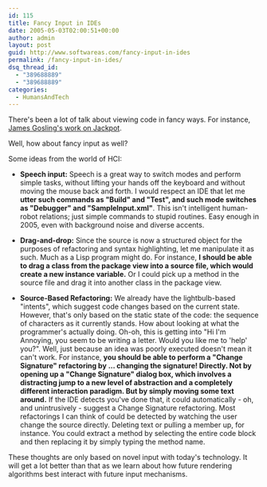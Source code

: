 ```yaml
---
id: 115
title: Fancy Input in IDEs
date: 2005-05-03T02:00:51+00:00
author: admin
layout: post
guid: http://www.softwareas.com/fancy-input-in-ides
permalink: /fancy-input-in-ides/
dsq_thread_id:
  - "389688889"
  - "389688889"
categories:
  - HumansAndTech
---
```

There's been a lot of talk about viewing code in fancy ways. For instance,  [James Gosling's work on Jackpot](http://www.softwareas.com/source-code-string-of-ascii-or-tree-of-goodness).

Well, how about fancy input as well?

Some ideas from the world of HCI:

* **Speech input:** Speech is a great way to switch modes and perform simple tasks, without lifting your hands off the keyboard and without moving the mouse back and forth. I would respect an IDE that let me **utter such commands as "Build" and "Test", and such mode switches as "Debugger" and "SampleInput.xml"**. This isn't intelligent human-robot relations; just simple commands to stupid routines. Easy enough in 2005, even with background noise and diverse accents.

* **Drag-and-drop:** Since the source is now a structured object for the purposes of refactoring and syntax highlighting, let me manipulate it as such. Much as a Lisp program might do. For instance, **I should be able to drag a class from the package view into a source file, which would create a new instance variable.** Or I could pick up a method in the source file and drag it into another class in the package view.

* **Source-Based Refactoring:** We already have the lightbulb-based "intents", which suggest code changes based on the current state. However, that's only based on the static state of the code: the sequence of characters as it currently stands. How about looking at what the programmer's actually doing. Oh-oh, this is getting into "Hi I'm Annoying, you seem to be writing a letter. Would you like me to 'help' you?". Well, just because an idea was poorly executed doesn't mean it can't work. For instance, **you should be able to perform a "Change Signature" refactoring by ... changing the signature! Directly. Not by opening up a "Change Signature" dialog box, which involves a distracting jump to a new level of abstraction and a completely different interaction paradigm. But by simply moving some text around.** If the IDE detects you've done that, it could automatically - oh, and unintrusively - suggest a Change Signature refactoring.  Most refactorings I can think of could be detected by watching the user change the source directly. Deleting text or pulling a member up, for instance. You could extract a method by selecting the entire code block and then replacing it by simply typing the method name.

These thoughts are only based on novel input with today's technology. It will get a lot better than that as we learn about how future rendering algorithms best interact with future input mechanisms.